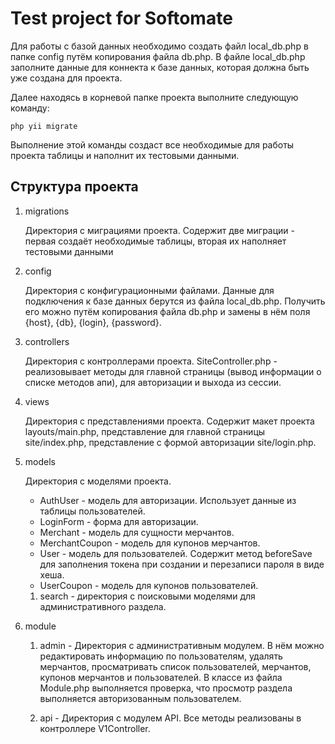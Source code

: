 # Test project for Softomate


Для работы с базой данных необходимо создать файл local_db.php 
в папке config путём копирования файла db.php. В файле local_db.php
заполните данные для коннекта к базе данных, которая должна быть уже 
создана для проекта.

Далее находясь в корневой папке проекта выполните следующую команду:

```
php yii migrate
```

Выполнение этой команды создаст все необходимые для работы проекта 
таблицы и наполнит их тестовыми данными.


## Структура проекта

1. migrations
    
    Директория с миграциями проекта. 
    Содержит две миграции - первая создаёт необходимые таблицы, 
    вторая их наполняет тестовыми данными
    
2. config

    Директория с конфигурационными файлами.
    Данные для подключения к базе данных берутся из файла 
    local_db.php.
    Получить его можно путём копирования файла db.php и замены 
    в нём поля {host}, {db}, {login}, {password}.
    
3. controllers
    
    Директория с контроллерами проекта.
    SiteController.php - реализовывает методы для главной страницы 
    (вывод информации о списке методов апи), для авторизации и выхода
    из сессии.
    
4. views

    Директория с представлениями проекта. Содержит макет проекта
    layouts/main.php, представление для главной страницы 
    site/index.php, представление с формой авторизации site/login.php.
    
5. models

    Директория с моделями проекта.
    
    * AuthUser - модель для авторизации. Использует данные из
    таблицы пользователей.
    * LoginForm - форма для авторизации.
    * Merchant - модель для сущности мерчантов.
    * MerchantCoupon - модель для купонов мерчантов.
    * User - модель для пользователей. Содержит метод beforeSave
    для заполнения токена при создании и перезаписи пароля в виде
    хеша.
    * UserCoupon - модель для купонов пользователей.
    
    1. search - директория с поисковыми моделями для 
    административного раздела.
    
6. module

    1. admin - Директория с административным модулем. В нём можно 
        редактировать информацию по пользователям, удалять мерчантов,
        просматривать список пользователей, мерчантов, купонов 
        мерчантов и пользователей.
        В классе из файла Module.php выполняется проверка, что 
        просмотр раздела выполняется авторизованным пользователем.
        
    2. api - Директория с модулем API.
        Все методы реализованы в контроллере V1Controller.
    
    
    
    
